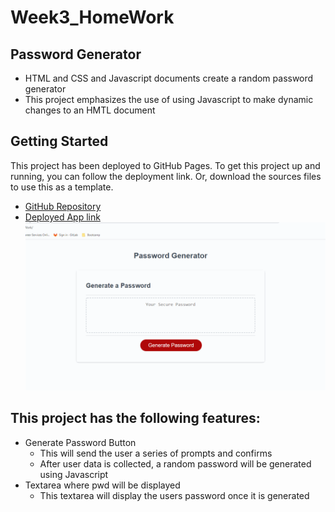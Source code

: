 # Week3_HomeWork 

## Password Generator

* HTML and CSS and Javascript documents create a random password generator 
* This project emphasizes the use of using Javascript to make dynamic changes to an HMTL document

## Getting Started

This project has been deployed to GitHub Pages. To get this project up and running, you can follow the deployment link. Or, download the sources files to use this as a template.

* [GitHub Repository](https://github.com/brijeeta/Week3_HomeWork/)
* [Deployed App link](https://brijeeta.github.io/Week3_HomeWork/)
![Password-Generator Demo](./assets/demo/passwordgen.gif)


## This project has the following features: 

* Generate Password Button
    * This will send the user a series of prompts and confirms
    * After user data is collected, a random password will be generated using Javascript
* Textarea where pwd will be displayed
    * This textarea will display the users password once it is generated